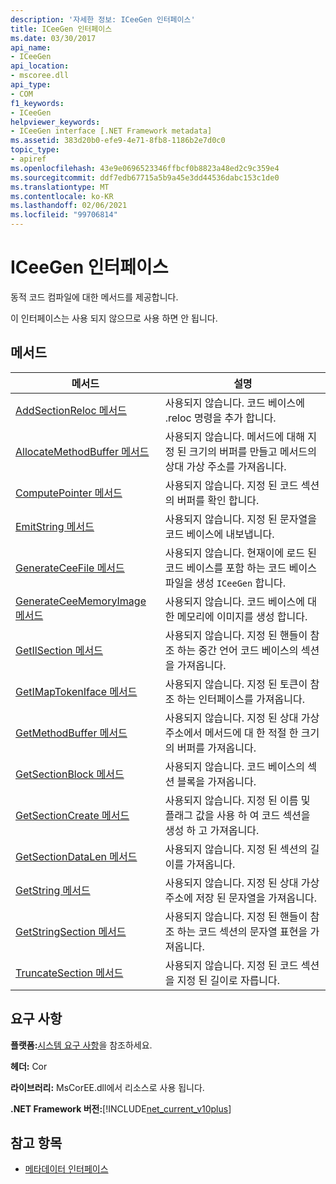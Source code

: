 ```yaml
---
description: '자세한 정보: ICeeGen 인터페이스'
title: ICeeGen 인터페이스
ms.date: 03/30/2017
api_name:
- ICeeGen
api_location:
- mscoree.dll
api_type:
- COM
f1_keywords:
- ICeeGen
helpviewer_keywords:
- ICeeGen interface [.NET Framework metadata]
ms.assetid: 383d20b0-efe9-4e71-8fb8-1186b2e7d0c0
topic_type:
- apiref
ms.openlocfilehash: 43e9e0696523346ffbcf0b8823a48ed2c9c359e4
ms.sourcegitcommit: ddf7edb67715a5b9a45e3dd44536dabc153c1de0
ms.translationtype: MT
ms.contentlocale: ko-KR
ms.lasthandoff: 02/06/2021
ms.locfileid: "99706814"
---
```

# <a name="iceegen-interface"></a>ICeeGen 인터페이스

동적 코드 컴파일에 대한 메서드를 제공합니다.  
  
 이 인터페이스는 사용 되지 않으므로 사용 하면 안 됩니다.  
  
## <a name="methods"></a>메서드  
  
|메서드|설명|  
|------------|-----------------|  
|[AddSectionReloc 메서드](iceegen-addsectionreloc-method.md)|사용되지 않습니다. 코드 베이스에 .reloc 명령을 추가 합니다.|  
|[AllocateMethodBuffer 메서드](iceegen-allocatemethodbuffer-method.md)|사용되지 않습니다. 메서드에 대해 지정 된 크기의 버퍼를 만들고 메서드의 상대 가상 주소를 가져옵니다.|  
|[ComputePointer 메서드](iceegen-computepointer-method.md)|사용되지 않습니다. 지정 된 코드 섹션의 버퍼를 확인 합니다.|  
|[EmitString 메서드](iceegen-emitstring-method.md)|사용되지 않습니다. 지정 된 문자열을 코드 베이스에 내보냅니다.|  
|[GenerateCeeFile 메서드](iceegen-generateceefile-method.md)|사용되지 않습니다. 현재이에 로드 된 코드 베이스를 포함 하는 코드 베이스 파일을 생성 `ICeeGen` 합니다.|  
|[GenerateCeeMemoryImage 메서드](iceegen-generateceememoryimage-method.md)|사용되지 않습니다. 코드 베이스에 대 한 메모리에 이미지를 생성 합니다.|  
|[GetIlSection 메서드](iceegen-getilsection-method.md)|사용되지 않습니다. 지정 된 핸들이 참조 하는 중간 언어 코드 베이스의 섹션을 가져옵니다.|  
|[GetIMapTokenIface 메서드](iceegen-getimaptokeniface-method.md)|사용되지 않습니다. 지정 된 토큰이 참조 하는 인터페이스를 가져옵니다.|  
|[GetMethodBuffer 메서드](iceegen-getmethodbuffer-method.md)|사용되지 않습니다. 지정 된 상대 가상 주소에서 메서드에 대 한 적절 한 크기의 버퍼를 가져옵니다.|  
|[GetSectionBlock 메서드](iceegen-getsectionblock-method.md)|사용되지 않습니다. 코드 베이스의 섹션 블록을 가져옵니다.|  
|[GetSectionCreate 메서드](iceegen-getsectioncreate-method.md)|사용되지 않습니다. 지정 된 이름 및 플래그 값을 사용 하 여 코드 섹션을 생성 하 고 가져옵니다.|  
|[GetSectionDataLen 메서드](iceegen-getsectiondatalen-method.md)|사용되지 않습니다. 지정 된 섹션의 길이를 가져옵니다.|  
|[GetString 메서드](iceegen-getstring-method.md)|사용되지 않습니다. 지정 된 상대 가상 주소에 저장 된 문자열을 가져옵니다.|  
|[GetStringSection 메서드](iceegen-getstringsection-method.md)|사용되지 않습니다. 지정 된 핸들이 참조 하는 코드 섹션의 문자열 표현을 가져옵니다.|  
|[TruncateSection 메서드](iceegen-truncatesection-method.md)|사용되지 않습니다. 지정 된 코드 섹션을 지정 된 길이로 자릅니다.|  
  
## <a name="requirements"></a>요구 사항  

 **플랫폼:**[시스템 요구 사항](../../get-started/system-requirements.md)을 참조하세요.  
  
 **헤더:** Cor  
  
 **라이브러리:** MsCorEE.dll에서 리소스로 사용 됩니다.  
  
 **.NET Framework 버전:**[!INCLUDE[net_current_v10plus](../../../../includes/net-current-v10plus-md.md)]  
  
## <a name="see-also"></a>참고 항목

- [메타데이터 인터페이스](metadata-interfaces.md)

